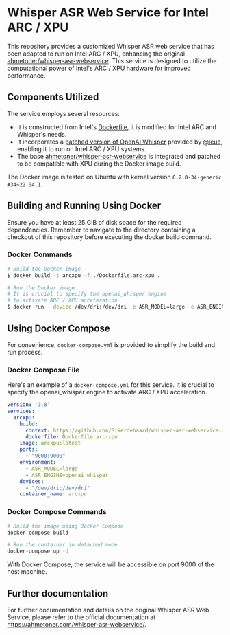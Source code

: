 # Whisper ASR Web Service for Intel ARC / XPU

This repository provides a customized Whisper ASR web service that has been adapted to run on Intel ARC / XPU, enhancing the original [ahmetoner/whisper-asr-webservice](https://github.com/ahmetoner/whisper-asr-webservice). This service is designed to utilize the computational power of Intel's ARC / XPU hardware for improved performance.

## Components Utilized
The service employs several resources:
- It is constructed from Intel's [Dockerfile](https://github.com/intel/intel-extension-for-pytorch/tree/v2.0.110%2Bxpu/docker), it is modified for Intel ARC and Whisper's needs.
- It incorporates a [patched version of OpenAI Whisper](https://github.com/openai/whisper/pull/1362) provided by [@leuc](https://github.com/leuc), enabling it to run on Intel ARC / XPU systems.
- The base [ahmetoner/whisper-asr-webservice](https://github.com/ahmetoner/whisper-asr-webservice) is integrated and patched to be compatible with XPU during the Docker image build.

The Docker image is tested on Ubuntu with kernel version `6.2.0-34-generic #34~22.04.1`.

## Building and Running Using Docker
Ensure you have at least 25 GiB of disk space for the required dependencies. Remember to navigate to the directory containing a checkout of this repository before executing the docker build command.

### Docker Commands
```bash
# Build the Docker image
$ docker build -t arcxpu -f ./Dockerfile.arc-xpu .

# Run the Docker image
# It is crucial to specify the openai_whisper engine
# to activate ARC / XPU acceleration
$ docker run --device /dev/dri:/dev/dri -e ASR_MODEL=large -e ASR_ENGINE=openai_whisper -p 9000:9000 --name arcxpu arcxpu:latest
```

## Using Docker Compose
For convenience, `docker-compose.yml` is provided to simplify the build and run process.

### Docker Compose File
Here's an example of a `docker-compose.yml` for this service. It is crucial to specify the openai_whisper engine to activate ARC / XPU acceleration.

```yaml
version: '3.8'
services:
  arcxpu:
    build:
      context: https://github.com/Sikerdebaard/whisper-asr-webservice-xpu.git
      dockerfile: Dockerfile.arc-xpu
    image: arcxpu:latest
    ports:
      - "9000:9000"
    environment:
      - ASR_MODEL=large
      - ASR_ENGINE=openai_whisper
    devices:
      - "/dev/dri:/dev/dri"
    container_name: arcxpu
```

### Docker Compose Commands
```bash
# Build the image using Docker Compose
docker-compose build

# Run the container in detached mode
docker-compose up -d
```

With Docker Compose, the service will be accessible on port 9000 of the host machine.

## Further documentation
For further documentation and details on the original Whisper ASR Web Service, please refer to the official documentation at https://ahmetoner.com/whisper-asr-webservice/.
